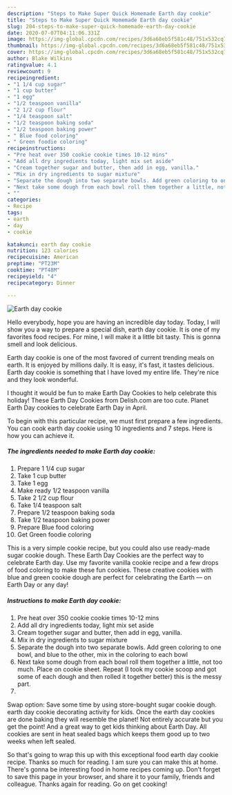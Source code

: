 ```yaml
---
description: "Steps to Make Super Quick Homemade Earth day cookie"
title: "Steps to Make Super Quick Homemade Earth day cookie"
slug: 204-steps-to-make-super-quick-homemade-earth-day-cookie
date: 2020-07-07T04:11:06.331Z
image: https://img-global.cpcdn.com/recipes/3d6a68eb5f581c48/751x532cq70/earth-day-cookie-recipe-main-photo.jpg
thumbnail: https://img-global.cpcdn.com/recipes/3d6a68eb5f581c48/751x532cq70/earth-day-cookie-recipe-main-photo.jpg
cover: https://img-global.cpcdn.com/recipes/3d6a68eb5f581c48/751x532cq70/earth-day-cookie-recipe-main-photo.jpg
author: Blake Wilkins
ratingvalue: 4.1
reviewcount: 9
recipeingredient:
- "1 1/4 cup sugar"
- "1 cup butter"
- "1 egg"
- "1/2 teaspoon vanilla"
- "2 1/2 cup flour"
- "1/4 teaspoon salt"
- "1/2 teaspoon baking soda"
- "1/2 teaspoon baking power"
- " Blue food coloring"
- " Green foodie coloring"
recipeinstructions:
- "Pre heat over 350 cookie cookie times 10-12 mins"
- "Add all dry ingredients today, light mix set aside"
- "Cream together sugar and butter, then add in egg, vanilla."
- "Mix in dry ingredients to sugar mixture"
- "Separate the dough into two separate bowls. Add green coloring to one bowl, and blue to the other, mix in the coloring to each bowl"
- "Next take some dough from each bowl roll them together a little, not too much. Place on cookie sheet. Repeat (I took my cookie scoop and got some of each dough and then rolled it together better) this is the messy part."
- ""
categories:
- Recipe
tags:
- earth
- day
- cookie

katakunci: earth day cookie 
nutrition: 123 calories
recipecuisine: American
preptime: "PT23M"
cooktime: "PT48M"
recipeyield: "4"
recipecategory: Dinner

---
```



![Earth day cookie](https://img-global.cpcdn.com/recipes/3d6a68eb5f581c48/751x532cq70/earth-day-cookie-recipe-main-photo.jpg)

Hello everybody, hope you are having an incredible day today. Today, I will show you a way to prepare a special dish, earth day cookie. It is one of my favorites food recipes. For mine, I will make it a little bit tasty. This is gonna smell and look delicious.

Earth day cookie is one of the most favored of current trending meals on earth. It is enjoyed by millions daily. It is easy, it's fast, it tastes delicious. Earth day cookie is something that I have loved my entire life. They're nice and they look wonderful.

I thought it would be fun to make Earth Day Cookies to help celebrate this holiday! These Earth Day Cookies from Delish.com are too cute. Planet Earth Day cookies to celebrate Earth Day in April.


To begin with this particular recipe, we must first prepare a few ingredients. You can cook earth day cookie using 10 ingredients and 7 steps. Here is how you can achieve it.

<!--inarticleads1-->

##### The ingredients needed to make Earth day cookie:

1. Prepare 1 1/4 cup sugar
1. Take 1 cup butter
1. Take 1 egg
1. Make ready 1/2 teaspoon vanilla
1. Take 2 1/2 cup flour
1. Take 1/4 teaspoon salt
1. Prepare 1/2 teaspoon baking soda
1. Take 1/2 teaspoon baking power
1. Prepare  Blue food coloring
1. Get  Green foodie coloring


This is a very simple cookie recipe, but you could also use ready-made sugar cookie dough. These Earth Day Cookies are the perfect way to celebrate Earth day. Use my favorite vanilla cookie recipe and a few drops of food coloring to make these fun cookies. These creative cookies with blue and green cookie dough are perfect for celebrating the Earth — on Earth Day or any day! 

<!--inarticleads2-->

##### Instructions to make Earth day cookie:

1. Pre heat over 350 cookie cookie times 10-12 mins
1. Add all dry ingredients today, light mix set aside
1. Cream together sugar and butter, then add in egg, vanilla.
1. Mix in dry ingredients to sugar mixture
1. Separate the dough into two separate bowls. Add green coloring to one bowl, and blue to the other, mix in the coloring to each bowl
1. Next take some dough from each bowl roll them together a little, not too much. Place on cookie sheet. Repeat (I took my cookie scoop and got some of each dough and then rolled it together better) this is the messy part.
1. 


Swap option: Save some time by using store-bought sugar cookie dough. earth day cookie decorating activity for kids. Once the earth day cookies are done baking they will resemble the planet! Not entirely accurate but you get the point! And a great way to get kids thinking about Earth Day. All cookies are sent in heat sealed bags which keeps them good up to two weeks when left sealed. 

So that's going to wrap this up with this exceptional food earth day cookie recipe. Thanks so much for reading. I am sure you can make this at home. There's gonna be interesting food in home recipes coming up. Don't forget to save this page in your browser, and share it to your family, friends and colleague. Thanks again for reading. Go on get cooking!
